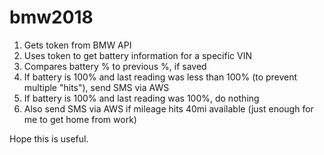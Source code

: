 # bmw2018

1) Gets token from BMW API
2) Uses token to get battery information for a specific VIN
3) Compares battery % to previous %, if saved
4) If battery is 100% and last reading was less than 100% (to prevent multiple "hits"), send SMS via AWS
5) If battery is 100% and last reading was 100%, do nothing
6) Also send SMS via AWS if mileage hits 40mi available (just enough for me to get home from work)

Hope this is useful. 
